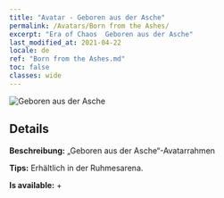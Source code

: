 ```yaml
---
title: "Avatar - Geboren aus der Asche"
permalink: /Avatars/Born from the Ashes/
excerpt: "Era of Chaos  Geboren aus der Asche"
last_modified_at: 2021-04-22
locale: de
ref: "Born from the Ashes.md"
toc: false
classes: wide
---
```

 ![Geboren aus der Asche](/images/a/avatarFrame_76.png)

## Details

 **Beschreibung:** „Geboren aus der Asche“-Avatarrahmen 

 **Tips:** Erhältlich in der Ruhmesarena. 

 **Is available:**  + 

